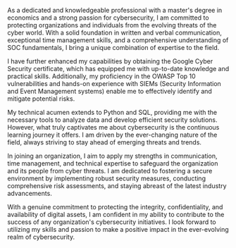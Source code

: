 
As a dedicated and knowledgeable professional with a master's degree in economics and a strong passion for cybersecurity, I am committed to protecting organizations and individuals from the evolving threats of the cyber world. With a solid foundation in written and verbal communication, exceptional time management skills, and a comprehensive understanding of SOC fundamentals, I bring a unique combination of expertise to the field.

I have further enhanced my capabilities by obtaining the Google Cyber Security certificate, which has equipped me with up-to-date knowledge and practical skills. Additionally, my proficiency in the OWASP Top 10 vulnerabilities and hands-on experience with SIEMs (Security Information and Event Management systems) enable me to effectively identify and mitigate potential risks.

My technical acumen extends to Python and SQL, providing me with the necessary tools to analyze data and develop efficient security solutions. However, what truly captivates me about cybersecurity is the continuous learning journey it offers. I am driven by the ever-changing nature of the field, always striving to stay ahead of emerging threats and trends.

In joining an organization, I aim to apply my strengths in communication, time management, and technical expertise to safeguard the organization and its people from cyber threats. I am dedicated to fostering a secure environment by implementing robust security measures, conducting comprehensive risk assessments, and staying abreast of the latest industry advancements.

With a genuine commitment to protecting the integrity, confidentiality, and availability of digital assets, I am confident in my ability to contribute to the success of any organization's cybersecurity initiatives. I look forward to utilizing my skills and passion to make a positive impact in the ever-evolving realm of cybersecurity.
